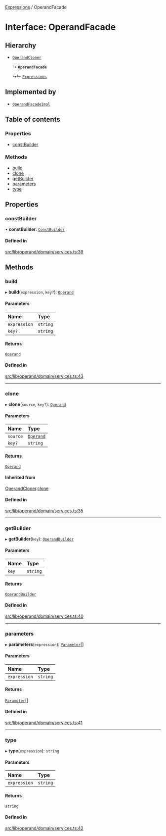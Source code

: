[Expressions](../README.md) / OperandFacade

# Interface: OperandFacade

## Hierarchy

- [`OperandCloner`](OperandCloner.md)

  ↳ **`OperandFacade`**

  ↳↳ [`Expressions`](Expressions.md)

## Implemented by

- [`OperandFacadeImpl`](../classes/OperandFacadeImpl.md)

## Table of contents

### Properties

- [constBuilder](OperandFacade.md#constbuilder)

### Methods

- [build](OperandFacade.md#build)
- [clone](OperandFacade.md#clone)
- [getBuilder](OperandFacade.md#getbuilder)
- [parameters](OperandFacade.md#parameters)
- [type](OperandFacade.md#type)

## Properties

### constBuilder

• **constBuilder**: [`ConstBuilder`](ConstBuilder.md)

#### Defined in

[src/lib/operand/domain/services.ts:39](https://github.com/FlavioLionelRita/3xpr/blob/370020b/src/lib/operand/domain/services.ts#L39)

## Methods

### build

▸ **build**(`expression`, `key?`): [`Operand`](../classes/Operand.md)

#### Parameters

| Name | Type |
| :------ | :------ |
| `expression` | `string` |
| `key?` | `string` |

#### Returns

[`Operand`](../classes/Operand.md)

#### Defined in

[src/lib/operand/domain/services.ts:43](https://github.com/FlavioLionelRita/3xpr/blob/370020b/src/lib/operand/domain/services.ts#L43)

___

### clone

▸ **clone**(`source`, `key?`): [`Operand`](../classes/Operand.md)

#### Parameters

| Name | Type |
| :------ | :------ |
| `source` | [`Operand`](../classes/Operand.md) |
| `key?` | `string` |

#### Returns

[`Operand`](../classes/Operand.md)

#### Inherited from

[OperandCloner](OperandCloner.md).[clone](OperandCloner.md#clone)

#### Defined in

[src/lib/operand/domain/services.ts:35](https://github.com/FlavioLionelRita/3xpr/blob/370020b/src/lib/operand/domain/services.ts#L35)

___

### getBuilder

▸ **getBuilder**(`key`): [`OperandBuilder`](OperandBuilder.md)

#### Parameters

| Name | Type |
| :------ | :------ |
| `key` | `string` |

#### Returns

[`OperandBuilder`](OperandBuilder.md)

#### Defined in

[src/lib/operand/domain/services.ts:40](https://github.com/FlavioLionelRita/3xpr/blob/370020b/src/lib/operand/domain/services.ts#L40)

___

### parameters

▸ **parameters**(`expression`): [`Parameter`](Parameter.md)[]

#### Parameters

| Name | Type |
| :------ | :------ |
| `expression` | `string` |

#### Returns

[`Parameter`](Parameter.md)[]

#### Defined in

[src/lib/operand/domain/services.ts:41](https://github.com/FlavioLionelRita/3xpr/blob/370020b/src/lib/operand/domain/services.ts#L41)

___

### type

▸ **type**(`expression`): `string`

#### Parameters

| Name | Type |
| :------ | :------ |
| `expression` | `string` |

#### Returns

`string`

#### Defined in

[src/lib/operand/domain/services.ts:42](https://github.com/FlavioLionelRita/3xpr/blob/370020b/src/lib/operand/domain/services.ts#L42)
